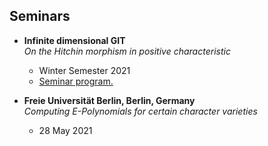 ## Seminars

- **Infinite dimensional GIT**  
  *On the Hitchin morphism in positive characteristic*  
  - Winter Semester 2021
  - <a href="documents/seminars/Infinite-dim-GIT/Program_Infinite_dimensional_GIT_Oct 18.pdf" target="_blank">Seminar program.</a>

- **Freie Universität Berlin, Berlin, Germany**  
  *Computing E-Polynomials for certain character varieties*  
  - 28 May 2021


